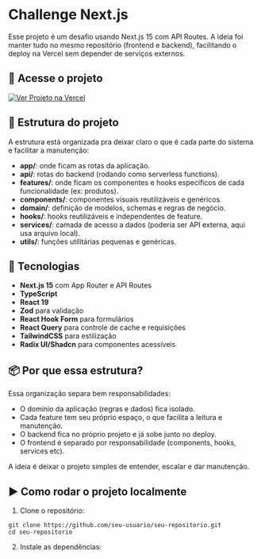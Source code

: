 # Challenge Next.js

Esse projeto é um desafio usando Next.js 15 com API Routes. A ideia foi manter tudo no mesmo repositório (frontend e backend), facilitando o deploy na Vercel sem depender de serviços externos.

## 🔗 Acesse o projeto

<a href="https://challenge-nextjs-ashen.vercel.app/" target="_blank">
  <img src="https://img.shields.io/badge/Ver%20Projeto-000?style=for-the-badge&logo=vercel&logoColor=white" alt="Ver Projeto na Vercel" />
</a>

## 🧠 Estrutura do projeto

A estrutura está organizada pra deixar claro o que é cada parte do sistema e facilitar a manutenção:

- **app/**: onde ficam as rotas da aplicação.
- **api/**: rotas do backend (rodando como serverless functions).
- **features/**: onde ficam os componentes e hooks específicos de cada funcionalidade (ex: produtos).
- **components/**: componentes visuais reutilizáveis e genéricos.
- **domain/**: definição de modelos, schemas e regras de negócio.
- **hooks/**: hooks reutilizáveis e independentes de feature.
- **services/**: camada de acesso a dados (poderia ser API externa, aqui usa arquivo local).
- **utils/**: funções utilitárias pequenas e genéricas.

## 🚀 Tecnologias

- **Next.js 15** com App Router e API Routes
- **TypeScript**
- **React 19**
- **Zod** para validação
- **React Hook Form** para formulários
- **React Query** para controle de cache e requisições
- **TailwindCSS** para estilização
- **Radix UI/Shadcn** para componentes acessíveis

## 📦 Por que essa estrutura?

Essa organização separa bem responsabilidades:

- O domínio da aplicação (regras e dados) fica isolado.
- Cada feature tem seu próprio espaço, o que facilita a leitura e manutenção.
- O backend fica no próprio projeto e já sobe junto no deploy.
- O frontend é separado por responsabilidade (components, hooks, services etc).

A ideia é deixar o projeto simples de entender, escalar e dar manutenção.

## ▶️ Como rodar o projeto localmente

1. Clone o repositório:

```
git clone https://github.com/seu-usuario/seu-repositorio.git
cd seu-repositorio
```

2. Instale as dependências:
